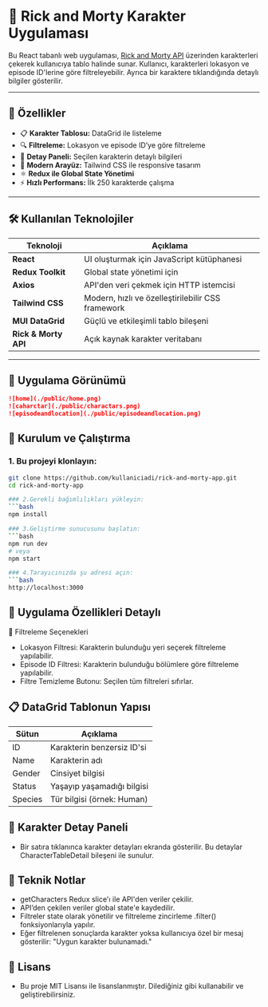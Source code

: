 # 🧬 Rick and Morty Karakter Uygulaması

Bu React tabanlı web uygulaması, [Rick and Morty API](https://rickandmortyapi.com/) üzerinden karakterleri çekerek kullanıcıya tablo halinde sunar. Kullanıcı, karakterleri lokasyon ve episode ID'lerine göre filtreleyebilir. Ayrıca bir karaktere tıklandığında detaylı bilgiler gösterilir.

---

## 🚀 Özellikler

- 📋 **Karakter Tablosu:** DataGrid ile listeleme
- 🔍 **Filtreleme:** Lokasyon ve episode ID’ye göre filtreleme
- 📌 **Detay Paneli:** Seçilen karakterin detaylı bilgileri
- 🎨 **Modern Arayüz:** Tailwind CSS ile responsive tasarım
- ⚛️ **Redux ile Global State Yönetimi**
- ⚡️ **Hızlı Performans:** İlk 250 karakterde çalışma

---

## 🛠️ Kullanılan Teknolojiler

| Teknoloji        | Açıklama                                          |
|------------------|---------------------------------------------------|
| **React**        | UI oluşturmak için JavaScript kütüphanesi         |
| **Redux Toolkit**| Global state yönetimi için                       |
| **Axios**        | API'den veri çekmek için HTTP istemcisi           |
| **Tailwind CSS** | Modern, hızlı ve özelleştirilebilir CSS framework |
| **MUI DataGrid** | Güçlü ve etkileşimli tablo bileşeni               |
| **Rick & Morty API** | Açık kaynak karakter veritabanı               |

---

## 📸 Uygulama Görünümü

```md
![home](./public/home.png)
![caharctar](./public/charactars.png)
![episodeandlocation](./public/episodeandlocation.png)
``` 

## 🧰 Kurulum ve Çalıştırma
### 1. Bu projeyi klonlayın:
```bash
git clone https://github.com/kullaniciadi/rick-and-morty-app.git
cd rick-and-morty-app

### 2.Gerekli bağımlılıkları yükleyin:
```bash
npm install

### 3.Geliştirme sunucusunu başlatın:
```bash
npm run dev
# veya
npm start

### 4.Tarayıcınızda şu adresi açın:
```bash
http://localhost:3000 

```
## 📌 Uygulama Özellikleri Detaylı
🔎 Filtreleme Seçenekleri
- Lokasyon Filtresi: Karakterin bulunduğu yeri seçerek filtreleme yapılabilir.
- Episode ID Filtresi: Karakterin bulunduğu bölümlere göre filtreleme yapılabilir.
- Filtre Temizleme Butonu: Seçilen tüm filtreleri sıfırlar.

## 📋 DataGrid Tablonun Yapısı

| Sütun   | Açıklama                   |
| ------- | -------------------------- |
| ID      | Karakterin benzersiz ID'si |
| Name    | Karakterin adı             |
| Gender  | Cinsiyet bilgisi           |
| Status  | Yaşayıp yaşamadığı bilgisi |
| Species | Tür bilgisi (örnek: Human) |

## 🧍 Karakter Detay Paneli
- Bir satıra tıklanınca karakter detayları ekranda gösterilir. Bu detaylar CharacterTableDetail bileşeni ile sunulur.

## 🧪 Teknik Notlar
- getCharacters Redux slice'ı ile API'den veriler çekilir.
- API’den çekilen veriler global state'e kaydedilir.
- Filtreler state olarak yönetilir ve filtreleme zincirleme .filter() fonksiyonlarıyla yapılır.
- Eğer filtrelenen sonuçlarda karakter yoksa kullanıcıya özel bir mesaj gösterilir: "Uygun karakter bulunamadı."


## 📄 Lisans
- Bu proje MIT Lisansı ile lisanslanmıştır. Dilediğiniz gibi kullanabilir ve geliştirebilirsiniz.

